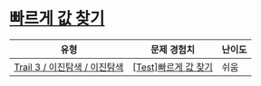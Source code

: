 # [빠르게 값 찾기](https://https://en.codetree.ai/trails/complete/curated-cards/test-binary-search-practice)

|유형|문제 경험치|난이도|
|---|---|---|
|[Trail 3 / 이진탐색 / 이진탐색](https://https://en.codetree.ai/trail-info/novice-high/)|[[Test]빠르게 값 찾기](https://https://en.codetree.ai/trails/complete/curated-cards/test-binary-search-practice/)|쉬움|

